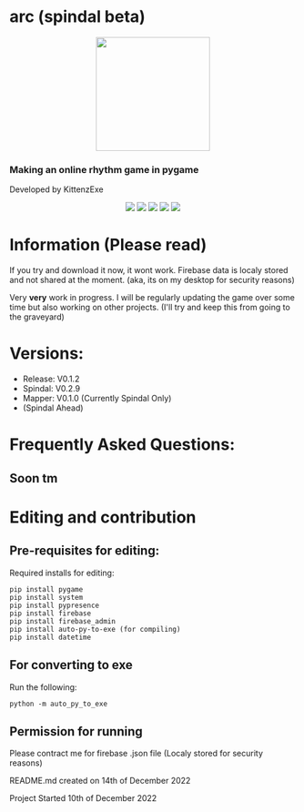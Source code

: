 # arc (spindal beta)
<p align="center">
  <img src="https://user-images.githubusercontent.com/67358250/209694789-06e0070a-8083-4e2a-8cf7-88f75aa2563b.png" width="200">
</p>

### Making an online rhythm game in pygame
Developed by KittenzExe

<p align="center">
  <img src="https://wakatime.com/badge/user/5fe734af-2708-4102-825d-758345a89313/project/981a17c5-5595-4b28-9196-213220b7182a.svg">
  <img src="https://img.shields.io/github/license/kittenzexe/arc">
  <img src="https://img.shields.io/github/languages/top/kittenzexe/arc">
  <img src="https://img.shields.io/github/issues-raw/kittenzexe/arc">
  <imng src=https://img.shields.io/github/v/tag/kittenzexe/arc">
  <img src="https://img.shields.io/pypi/pyversions/pygame">
</p>

# Information (Please read)
If you try and download it now, it wont work. Firebase data is localy stored and not shared at the moment. (aka, its on my desktop for security reasons)

Very **very** work in progress. I will be regularly updating the game over some time but also working on other projects. (I'll try and keep this from going to the graveyard)

# Versions:
- Release: V0.1.2
- Spindal: V0.2.9
- Mapper: V0.1.0 (Currently Spindal Only)
- (Spindal Ahead)

# Frequently Asked Questions:
## Soon tm

# Editing and contribution
## Pre-requisites for editing:
Required installs for editing:
```
pip install pygame
pip install system
pip install pypresence
pip install firebase
pip install firebase_admin
pip install auto-py-to-exe (for compiling)
pip install datetime
```

## For converting to exe
Run the following:
```
python -m auto_py_to_exe
```
## Permission for running
Please contract me for firebase .json file (Localy stored for security reasons)

README.md created on 14th of December 2022

Project Started 10th of December 2022
